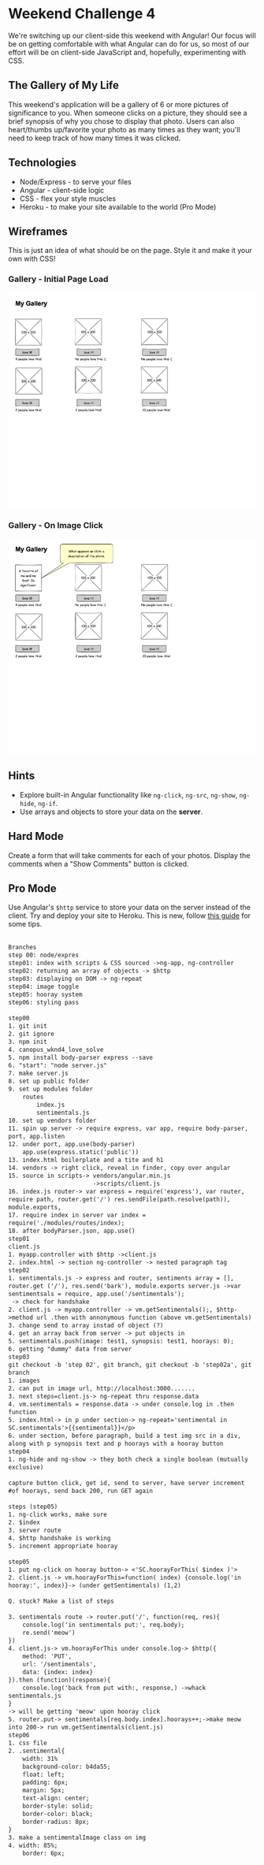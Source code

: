 # Weekend Challenge 4

We're switching up our client-side this weekend with Angular! Our focus will be on getting comfortable with what Angular can do for us, so most of our effort will be on client-side JavaScript and, hopefully, experimenting with CSS.

## The Gallery of My Life

This weekend's application will be a gallery of 6 or more pictures of significance to you. When someone clicks on a picture, they should see a brief synopsis of why you chose to display that photo. Users can also heart/thumbs up/favorite your photo as many times as they want; you'll need to keep track of how many times it was clicked.

## Technologies

* Node/Express - to serve your files
* Angular - client-side logic
* CSS - flex your style muscles
* Heroku - to make your site available to the world (Pro Mode)

## Wireframes

This is just an idea of what should be on the page. Style it and make it your own with CSS!

### Gallery - Initial Page Load

![gallery on initial page load](images/Gallery.png)

### Gallery - On Image Click

![gallery on an image click](images/Gallery-Image-Click.png)

## Hints

* Explore built-in Angular functionality like `ng-click`, `ng-src`, `ng-show`, `ng-hide`, `ng-if`.
* Use arrays and objects to store your data on the **server**.

## Hard Mode

Create a form that will take comments for each of your photos. Display the comments when a "Show Comments" button is clicked.

## Pro Mode

Use Angular's `$http` service to store your data on the server instead of the client. Try and deploy your site to Heroku. This is new, follow [this guide](https://docs.google.com/document/d/1Fz9O6Zv86eM-NARZwQKgVsX_5WNFYMop3TzI9g7LaWc/edit?usp=sharing) for some tips.

~~~~~~~Live Solve~~~~~~

Branches
step 00: node/expres
step01: index with scripts & CSS sourced ->ng-app, ng-controller
step02: returning an array of objects -> $http
step03: displaying on DOM -> ng-repeat
step04: image toggle
step05: hooray system
step06: styling pass

step00
1. git init
2. git ignore
3. npm init
4. canopus_wknd4_love_solve
5. npm install body-parser express --save
6. "start": "node server.js"
7. make server.js
8. set up public folder
9. set up modules folder
    routes
        index.js
        sentimentals.js
10. set up vendors folder
11. spin up server -> require express, var app, require body-parser, port, app.listen
12. under port, app.use(body-parser)
    app.use(express.static('public'))
13. index.html boilerplate and a tite and h1
14. vendors -> right click, reveal in finder, copy over angular
15. source in scripts-> vendors/angular.min.js
                        ->scripts/client.js
16. index.js router-> var express = require('express'), var router, require path, router.get('/') res.sendFile(path.resolve(path)), module.exports,
17. require index in server var index = require('./modules/routes/index);
18. after bodyParser.json, app.use()
step01
client.js
1. myapp.controller with $http ->client.js
2. index.html -> section ng-controller -> nested paragraph tag
step02
1. sentimentals.js -> express and router, sentiments array = [], router.get ('/'), res.send('bark'), module.exports server.js ->var sentimentsals = require, app.use('/sentimentals');
 -> check for handshake
2. client.js -> myapp.controller -> vm.getSentimentals();, $http->method url .then with annonymous function (above vm.getSentimentals)
3. change send to array instad of object (?)
4. get an array back from server -> put objects in
5. sentimentals.push(image: test1, synopsis: test1, hoorays: 0);
6. getting "dummy" data from server
step03
git checkout -b 'step 02', git branch, git checkout -b 'step02a', git branch
1. images
2. can put in image url, http://localhost:3000.......
3. next steps=client.js-> ng-repeat thru response.data 
4. vm.sentimentals = response.data -> under console.log in .then function
5. index.html-> in p under section-> ng-repeat='sentimental in SC.sentimentals'>{{sentimental}}</p>
6. under section, before paragraph, build a test img src in a div, along with p synopsis text and p hoorays with a hooray button
step04
1. ng-hide and ng-show -> they both check a single boolean (mutually exclusive)

capture button click, get id, send to server, have server increment #of hoorays, send back 200, run GET again

steps (step05)
1. ng-click works, make sure
2. $index
3. server route
4. $http handshake is working
5. increment appropriate hooray

step05
1. put ng-click on hooray button-> <'SC.hoorayForThis( $index )'>
2. client.js -> vm.hoorayForThis=function( index) {console.log('in hooray:', index)}-> (under getSentimentals) (1,2)

Q. stuck? Make a list of steps

3. sentimentals route -> router.put('/', function(req, res){
    console.log('in sentimentals put:', req.body);
    re.send('meow')
})
4. client.js-> vm.hoorayForThis under console.log-> $http({
    method: 'PUT',
    url: '/sentimentals',
    data: {index: index}
}).then (function)(response){
    console.log('back from put with:, response,) ->whack sentimentals.js 
}
-> will be getting 'meow' upon hooray click
5. router.put-> sentimentals[req.body.index].hoorays++;->make meow into 200-> run vm.getSentimentals(client.js)
step06
1. css file
2. .sentimental{
    width: 31%
    background-color: b4da55;
    float: left;
    padding: 6px;
    margin: 5px;
    text-align: center;
    border-style: solid;
    border-color: black;
    border-radius: 8px;
}
3. make a sentimentalImage class on img
4. width: 85%;
    border: 6px;

